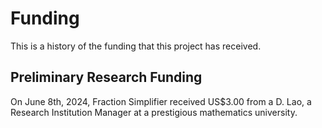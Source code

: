 # Funding
This is a history of the funding that this project has received.

## Preliminary Research Funding
On June 8th, 2024, Fraction Simplifier received US$3.00 from a D. Lao, a Research Institution Manager at a prestigious mathematics university.
